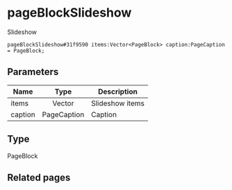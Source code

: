 # pageBlockSlideshow
Slideshow

```
pageBlockSlideshow#31f9590 items:Vector<PageBlock> caption:PageCaption = PageBlock;
```

## Parameters
| Name | Type | Description |
| ---- | :----: | ----------- |
| items | Vector<PageBlock> | Slideshow items |
| caption | PageCaption | Caption |


## Type
PageBlock

## Related pages
